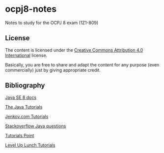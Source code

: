 # ocpj8-notes
Notes to study for the OCPJ 8 exam (1Z1-809)

## License
The content is licensed under the [Creative Commons Attribution 4.0 International](http://creativecommons.org/licenses/by/4.0/) license.

Basically, you are free to share and adapt the content for any purpose (even commercially) just by giving appropriate credit.

## Bibliography
[Java SE 8 docs](http://docs.oracle.com/javase/8/docs/api/)

[The Java Tutorials](http://docs.oracle.com/javase/tutorial/)

[Jenkov.com Tutorials](http://tutorials.jenkov.com/)

[Stackoverflow Java questions](http://stackoverflow.com/questions/tagged/java)

[Tutorials Point](http://www.tutorialspoint.com/java/)

[Level Up Lunch Tutorials](http://www.leveluplunch.com/java/tutorials/)
